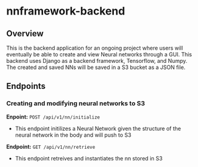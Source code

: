 # nnframework-backend

## Overview
This is the backend application for an ongoing project where users will eventually be able to create and view Neural networks through a GUI. This backend uses Django as a backend framework, Tensorflow, and Numpy.
The created and saved NNs will be saved in a S3 bucket as a JSON file.

## Endpoints
### Creating and modifying neural networks to S3
__Enpoint:__ `POST /api/v1/nn/initialize`
- This endpoint initilizes a Neural Network given the structure of the neural network in the body and will push to S3

__Endpoint:__ `GET /api/v1/nn/retrieve`
- This endpoint retreives and instantiates the nn stored in S3
